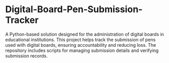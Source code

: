 # Digital-Board-Pen-Submission-Tracker
A Python-based solution designed for the administration of digital boards in educational institutions. This project helps track the submission of pens used with digital boards, ensuring accountability and reducing loss. The repository includes scripts for managing submission details and verifying submission records.
